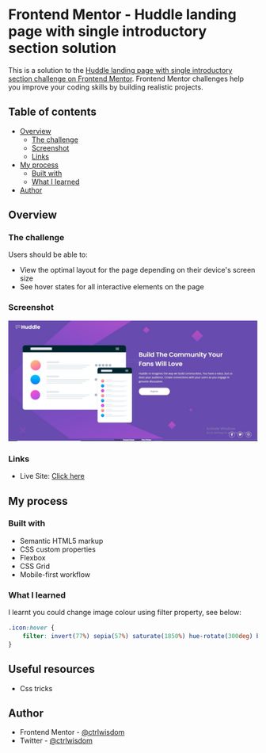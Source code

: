 # Frontend Mentor - Huddle landing page with single introductory section solution

This is a solution to the [Huddle landing page with single introductory section challenge on Frontend Mentor](https://www.frontendmentor.io/challenges/huddle-landing-page-with-a-single-introductory-section-B_2Wvxgi0). Frontend Mentor challenges help you improve your coding skills by building realistic projects. 

## Table of contents

- [Overview](#overview)
  - [The challenge](#the-challenge)
  - [Screenshot](#screenshot)
  - [Links](#links)
- [My process](#my-process)
  - [Built with](#built-with)
  - [What I learned](#what-i-learned)
- [Author](#author)

## Overview

### The challenge

Users should be able to:

- View the optimal layout for the page depending on their device's screen size
- See hover states for all interactive elements on the page

### Screenshot

![Screen of my attempt at this challenge](./images/screenshot1.JPG)


### Links

- Live Site: [Click here](https://ctrlwisdom.github.io/huddle-landing-page-hero/index.html)

## My process

### Built with

- Semantic HTML5 markup
- CSS custom properties
- Flexbox
- CSS Grid
- Mobile-first workflow

### What I learned

I learnt you could change image colour using filter property, see below:

```css
.icon:hover {
    filter: invert(77%) sepia(57%) saturate(1850%) hue-rotate(300deg) brightness(173%) contrast(95%);
}
```

## Useful resources

- Css tricks

## Author

- Frontend Mentor - [@ctrlwisdom](https://www.frontendmentor.io/profile/ctrlwisdom)
- Twitter - [@ctrlwisdom](https://www.twitter.com/ctrlwisdom)


